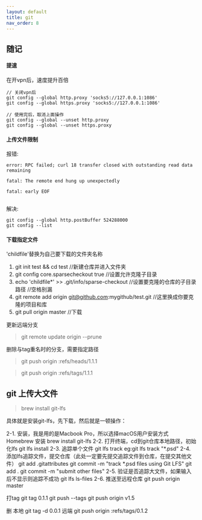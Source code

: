 ```yaml
---
layout: default
title: git
nav_order: 8
---
```


## 随记

#### 提速

在开vpn后，速度提升百倍
~~~
// 关闭vpn后
git config --global http.proxy 'socks5://127.0.0.1:1086'
git config --global https.proxy 'socks5://127.0.0.1:1086'

// 使用完后，取消上面操作
git config --global --unset http.proxy
git config --global --unset https.proxy
~~~

#### 上传文件限制

报错:
~~~
error: RPC failed; curl 18 transfer closed with outstanding read data remaining
 
fatal: The remote end hung up unexpectedly
 
fatal: early EOF
 
~~~

解决:
~~~
git config --global http.postBuffer 524288000
git config --list
~~~

#### 下载指定文件
'childfile'替换为自己要下载的文件夹名称
1. git init test && cd test     //新建仓库并进入文件夹
2. git config core.sparsecheckout true //设置允许克隆子目录
3. echo 'childfile*' >> .git/info/sparse-checkout //设置要克隆的仓库的子目录路径   //空格别漏 
4. git remote add origin git@github.com:mygithub/test.git  //这里换成你要克隆的项目和库
5. git pull origin master    //下载

更新远端分支
> git remote update origin --prune  

删除与tag重名时的分支，需要指定路径
>git push origin :refs/heads/1.1.1

>git push origin :refs/tags/1.1.1


## git 上传大文件

>brew install git-lfs

具体就是安装git-lfs，先下载，然后就是一顿操作：

2-1. 安装，我是用的是Macbook Pro，所以选择macOS用户安装方式 Homebrew 安装
brew install git-lfs
2-2. 打开终端，cd到git仓库本地路径，初始化lfs
git lfs install
2-3. 追踪单个文件
git lfs track
eg:git lfs track "*.psd"
2-4. 添加lfs追踪文件，提交仓库（此处一定要先提交追踪文件到仓库，在提交其他文件）
git add .gitattributes
git commit -m "track *.psd files using Git LFS"
git add .
git commit -m "submit other files"
2-5. 验证是否追踪大文件，如果输入后不显示则追踪不成功
git lfs ls-files
2-6. 推送至远程仓库
git push origin master


打tag
git tag 0.1.1
git push --tags
git push origin v1.5

删
本地 git tag -d 0.0.1
远端 git push origin :refs/tags/0.1.2
